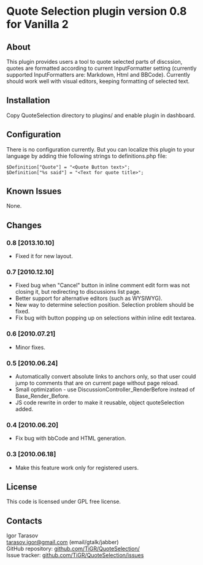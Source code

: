 Quote Selection plugin version 0.8 for Vanilla 2
================================================

About
-----

This plugin provides users a tool to quote selected parts of discssion, quotes 
are formatted according to current InputFormatter setting (currently supported 
InputFormatters are: Markdown, Html and BBCode). Currently should work well with
visual editors, keeping formatting of selected text.

Installation
------------

Copy QuoteSelection directory to plugins/ and enable plugin in dashboard.

Configuration
-------------

There is no configuration currently. But you can localize this plugin to your 
language by adding thie following strings to definitions.php file:

    $Definition["Quote"] = "<Quote Button text>";
    $Definition["%s said"] = "<Text for quote title>";

Known Issues
------------

None.

Changes
-------

### 0.8 [2013.10.10]

- Fixed it for new layout.

### 0.7 [2010.12.10]

- Fixed bug when "Cancel" button in inline comment edit form was not closing it,
but redirecting to discussions list page.
- Better support for alternative editors (such as WYSIWYG).
- New way to determine selection position. Selection problem should be fixed.
- Fix bug with button popping up on selections within inline edit textarea.

### 0.6 [2010.07.21]

- Minor fixes.

### 0.5 [2010.06.24]

- Automatically convert absolute links to anchors only, so that user could jump 
to comments that are on current page without page reload.
- Small optimization - use DiscussionController_RenderBefore instead of 
Base_Render_Before.
- JS code rewrite in order to make it reusable, object quoteSelection added.

### 0.4 [2010.06.20]

- Fix bug with bbCode and HTML generation.

### 0.3 [2010.06.18]

- Make this feature work only for registered users.

License
-------

This code is licensed under GPL free license.

Contacts
--------

Igor Tarasov  
tarasov.igor@gmail.com (email/gtalk/jabber)  
GitHub repository: [github.com/TiGR/QuoteSelection/](https://github.com/TiGR/QuoteSelection/)  
Issue tracker: [github.com/TiGR/QuoteSelection/issues](https://github.com/TiGR/QuoteSelection/issues)
